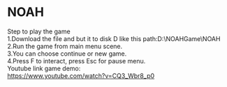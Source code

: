 # NOAH
Step to play the game\
1.Download the file and but it to disk D like this path:D:\NOAHGame\NOAH\
2.Run the game from main menu scene.\
3.You can choose continue or new game.\
4.Press F to interact, press Esc for pause menu.\
Youtube link game demo:\
https://www.youtube.com/watch?v=CQ3_Wbr8_p0
